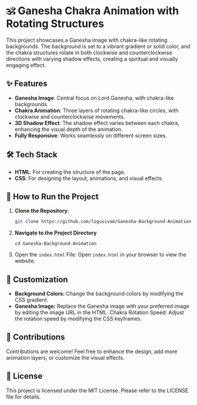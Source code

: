 # 🕉️ Ganesha Chakra Animation with Rotating Structures

This project showcases a Ganesha image with chakra-like rotating backgrounds. The background is set to a vibrant gradient or solid color, and the chakra structures rotate in both clockwise and counterclockwise directions with varying shadow effects, creating a spiritual and visually engaging effect.
 
## ✨ Features
 
- **Ganesha Image**: Central focus on Lord Ganesha, with chakra-like backgrounds.
- **Chakra Animation**: Three layers of rotating chakra-like circles, with clockwise and counterclockwise movements.
- **3D Shadow Effect**: The shadow effect varies between each chakra, enhancing the visual depth of the animation.
- **Fully Responsive**: Works seamlessly on different screen sizes.

## 🛠️ Tech Stack

- **HTML**: For creating the structure of the page.
- **CSS**: For designing the layout, animations, and visual effects.

## 🚀 How to Run the Project

1. **Clone the Repository**:
   ```bash
   git clone https://github.com/logusivam/Ganesha-Background-Animation.git
   ```

2. **Navigate to the Project Directory**
   ```
   cd Ganesha-Background-Animation
   ```

3. Open the `index.html` File: Open `index.html` in your browser to view the website.

## 🎨 Customization
- **Background Colors:** Change the background colors by modifying the CSS gradient.
- **Ganesha Image:** Replace the Ganesha image with your preferred image by editing the image URL in the HTML.
Chakra Rotation Speed: Adjust the rotation speed by modifying the CSS keyframes.

## 🤝 Contributions
Contributions are welcome! Feel free to enhance the design, add more animation layers, or customize the visual effects.

## 📜 License
This project is licensed under the MIT License. Please refer to the LICENSE file for details.
